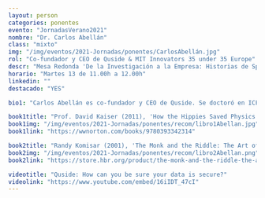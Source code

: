 ```yaml
---
layout: person
categories: ponentes
evento: "JornadasVerano2021"
nombre: "Dr. Carlos Abellán"
class: "mixto"
img: "/img/eventos/2021-Jornadas/ponentes/CarlosAbellán.jpg"
rol: "Co-fundador y CEO de Quside & MIT Innovators 35 under 35 Europe"
descr: "Mesa Redonda 'De la Investigación a la Empresa: Historias de Spin-offs'"
horario: "Martes 13 de 11.00h a 12.00h"
linkedin: ""
destacado: "YES"

bio1: "Carlos Abellán es co-fundador y CEO de Quside. Se doctoró en ICFO, tras un programa de investigación sobre tecnologías fotónicas cuánticas para comunicaciones y computación seguras. Es coinventor de más de 8 familias de patentes y coautor de varios artículos científicos. Abellán ha recibido múltiples premios, incluido el MIT Innovators Under 35 Europe (2018)."

book1title: "Prof. David Kaiser (2011), 'How the Hippies Saved Physics'. <em>W. W. Norton & Company</em>, ISBN: 978-0393342314."
book1img: "/img/eventos/2021-Jornadas/ponentes/recom/libro1Abellan.jpg"
book1link: "https://wwnorton.com/books/9780393342314"

book2title: "Randy Komisar (2001), 'The Monk and the Riddle: The Art of Creating a Life While Making a Life'. <em>Harvard Business School Press</em>, ISBN: 978-1578511402."
book2img: "/img/eventos/2021-Jornadas/ponentes/recom/libro2Abellan.png"
book2link: "https://store.hbr.org/product/the-monk-and-the-riddle-the-art-of-creating-a-life-while-making-a-living/6447"

videotitle: "Quside: How can you be sure your data is secure?"
videolink: "https://www.youtube.com/embed/16iIDT_47cI"
---
```

